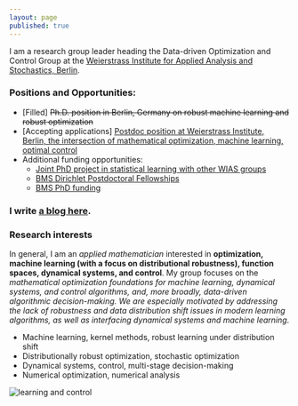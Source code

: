 ```yaml
---
layout: page
published: true
---
```

I am a research group leader heading the Data-driven Optimization and Control Group at the [Weierstrass Institute for Applied Analysis and Stochastics, Berlin](https://www.wias-berlin.de/). 

### **Positions and Opportunities**:

- [Filled] ~~Ph.D. position in Berlin, Germany on robust machine learning and robust optimization~~
- [Accepting applications] [Postdoc position at Weierstrass Institute, Berlin, the intersection of mathematical optimization, machine learning, optimal control](/postdoc_1/)
- Additional funding opportunities: 
  - [Joint PhD project in statistical learning with other WIAS groups](https://wias-berlin.softgarden.io/job/13158792?l=de)
  - [BMS Dirichlet Postdoctoral Fellowships](https://math-berlin.de/bms-faculty/dirichlet-postdoctoral-program)
  - [BMS PhD funding](https://math-berlin.de/application)

### I write [a blog here](https://jj-zhu.github.io/blog/).

### Research interests

In general, I am an *applied mathematician* interested in **optimization, machine learning (with a focus on distributional robustness), function spaces, dynamical systems, and control**. My group focuses on the *mathematical optimization foundations for machine learning, dynamical systems, and control algorithms, and, more broadly, data-driven algorithmic decision-making. We are especially motivated by addressing the lack of robustness and data distribution shift issues in modern learning algorithms, as well as interfacing dynamical systems and machine learning*.


+ Machine learning, kernel methods, robust learning under distribution shift
+ Distributionally robust optimization, stochastic optimization
+ Dynamical systems, control, multi-stage decision-making
+ Numerical optimization, numerical analysis

![learning and control](/images/atom.png)